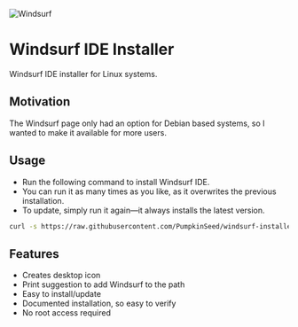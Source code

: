![Windsurf](https://codeium.com/logo/windsurf_teal_logo.svg)

# Windsurf IDE Installer

Windsurf IDE installer for Linux systems.

## Motivation

The Windsurf page only had an option for Debian based systems, so I wanted to make it available for more users.

## Usage

- Run the following command to install Windsurf IDE.
- You can run it as many times as you like, as it overwrites the previous installation.
- To update, simply run it again—it always installs the latest version.

```sh
curl -s https://raw.githubusercontent.com/PumpkinSeed/windsurf-installer/refs/heads/main/install.sh | sh
```

## Features

- Creates desktop icon
- Print suggestion to add Windsurf to the path
- Easy to install/update
- Documented installation, so easy to verify
- No root access required